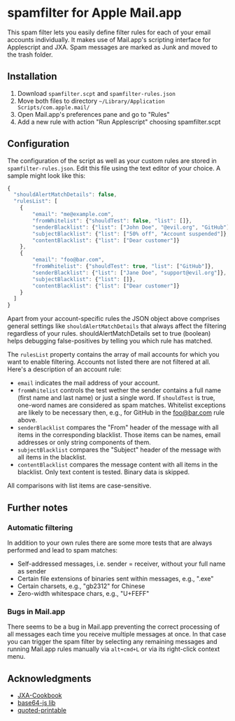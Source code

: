 # spamfilter for Apple Mail.app
This spam filter lets you easily define filter rules for each of your email accounts individually. It makes use of Mail.app's scripting interface for Applescript and JXA.
Spam messages are marked as Junk and moved to the trash folder.

## Installation
1. Download `spamfilter.scpt` and `spamfilter-rules.json`
2. Move both files to directory `~/Library/Application Scripts/com.apple.mail/`
3. Open Mail.app's preferences pane and go to "Rules"
4. Add a new rule with action "Run Applescript" choosing spamfilter.scpt

## Configuration
The configuration of the script as well as your custom rules are stored in `spamfilter-rules.json`. Edit this file using the text editor of your choice. A sample might look like this:

```javascript
{
  "shouldAlertMatchDetails": false,
  "rulesList": [
	{
	    "email": "me@example.com",
		"fromWhitelist": {"shouldTest": false, "list": []},
		"senderBlacklist": {"list": ["John Doe", "@evil.org", "GitHub"]},
		"subjectBlacklist": {"list": ["50% off", "Account suspended"]},
		"contentBlacklist": {"list": ["Dear customer"]}
	},
	{
		"email": "foo@bar.com",
		"fromWhitelist": {"shouldTest": true, "list": ["GitHub"]},
		"senderBlacklist": {"list": ["Jane Doe", "support@evil.org"]},
		"subjectBlacklist": {"list": []},
		"contentBlacklist": {"list": ["Dear customer"]}
	}
  ]
}
```

Apart from your account-specific rules the JSON object above comprises general settings like `shouldAlertMatchDetails` that always affect the filtering regardless of your rules. shouldAlertMatchDetails set to true (boolean) helps debugging false-positives by telling you which rule has matched.

The `rulesList` property contains the array of mail accounts for which you want to enable filtering. Accounts not listed there are not filtered at all. Here's a description of an account rule:
* `email` indicates the mail address of your account.
* `fromWhitelist` controls the test wether the sender contains a full name (first name and last name) or just a single word. If `shouldTest` is true, one-word names are considered as spam matches. Whitelist exceptions are likely to be necessary then, e.g., for GitHub in the foo@bar.com rule above.
* `senderBlacklist` compares the "From" header of the message with all items in the corresponding blacklist. Those items can be names,  email addresses or only string components of them.
* `subjectBlacklist` compares the "Subject" header of the message with all items in the blacklist.
* `contentBlacklist` compares the message content with all items in the blacklist. Only text content is tested. Binary data is skipped.

All comparisons with list items are case-sensitive.

## Further notes
### Automatic filtering
In addition to your own rules there are some more tests that are always performed and lead to spam matches:
* Self-addressed messages, i.e. sender = receiver, without your full name as sender
* Certain file extensions of binaries sent within messages, e.g., ".exe"
* Certain charsets, e.g., "gb2312" for Chinese
* Zero-width whitespace chars, e.g., "U+FEFF"

### Bugs in Mail.app
There seems to be a bug in Mail.app preventing the correct processing of all messages each time you receive multiple messages at once. In that case you can trigger the spam filter by selecting any remaining messages and running Mail.app rules manually via `alt+cmd+L` or via its right-click context menu.

## Acknowledgments
* [JXA-Cookbook](https://github.com/JXA-Cookbook/JXA-Cookbook/wiki)
* [base64-js lib](https://github.com/beatgammit/base64-js)
* [quoted-printable](https://github.com/ronomon/quoted-printable/blob/master/index.js)
